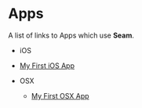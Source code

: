# Apps

A list of links to Apps which use **Seam**. 

- iOS 
 - [My First iOS App](http://www.google.com)
 
- OSX 
  - [My First OSX App](http://www.google.com)
